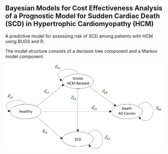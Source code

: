 ## Bayesian Models for Cost Effectiveness Analysis of a Prognostic Model for Sudden Cardiac Death (SCD) in Hypertrophic Cardiomyopathy (HCM)

A predictive model for assessing risk of SCD among patients with HCM using BUGS and R.

The model structure consists of a decision tree component and a Markov model component.

![](images/model_diagram.png)
